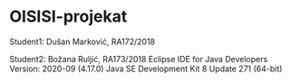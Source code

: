 # OISISI-projekat

Student1: Dušan Marković, RA172/2018

Student2: Božana Ruljić, RA173/2018
Eclipse IDE for Java Developers Version: 2020-09 (4.17.0)
Java SE Development Kit 8 Update 271 (64-bit)
